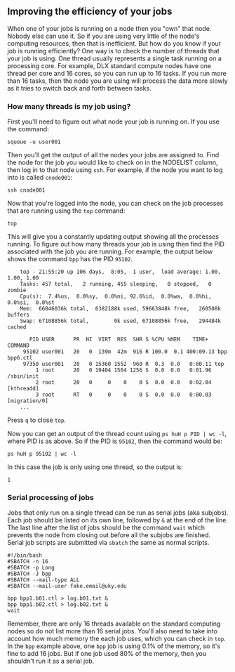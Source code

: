 ## Improving the efficiency of your jobs

When one of your jobs is running on a node then you "own" that node. Nobody else can use it. So if you are using very little of the node's computing resources, then that is inefficient. But how do you know if your job is running efficiently? One way is to check the number of threads that your job is using. One thread usually represents a single task running on a processing core. For example, DLX standard compute nodes have one thread per core and 16 cores, so you can run up to 16 tasks. If you run more than 16 tasks, then the node you are using will process the data more slowly as it tries to switch back and forth between tasks.

### How many threads is my job using?

First you'll need to figure out what node your job is running on. If you use the command:
```
squeue -u user001
```

Then you'll get the output of all the nodes your jobs are assigned to. Find the node for the job you would like to check on in the NODELIST column, then log in to that node using `ssh`. For example, if the node you want to log into is called `cnode001`:
```
ssh cnode001
```

Now that you're logged into the node, you can check on the job processes that are running using the `top` command:
```
top
```

This will give you a constantly updating output showing all the processes running. To figure out how many threads your job is using then find the PID associated with the job you are running. For example, the output below shows the command `bpp` has the PID `95102`.
```
	top - 21:55:20 up 106 days,  8:05,  1 user,  load average: 1.00, 1.00, 1.00
	Tasks: 457 total,   2 running, 455 sleeping,   0 stopped,   0 zombie
	Cpu(s):  7.4%us,  0.0%sy,  0.0%ni, 92.6%id,  0.0%wa,  0.0%hi,  0.0%si,  0.0%st
	Mem:  66046036k total,  6382188k used, 59663848k free,   260508k buffers
	Swap: 67108856k total,        0k used, 67108856k free,   294484k cached
	
	   PID USER      PR  NI  VIRT  RES  SHR S %CPU %MEM    TIME+  COMMAND                                                      
	 95102 user001   20   0  139m  42m  916 R 100.0  0.1 400:09.13 bpp bpp6.ctl                                                 
	 97358 user001   20   0 15360 1552  960 R  0.3  0.0   0:00.11 top                                                           
	     1 root      20   0 19404 1564 1256 S  0.0  0.0   0:01.96 /sbin/init                                                    
	     2 root      20   0     0    0    0 S  0.0  0.0   0:02.04 [kthreadd]                                                    
	     3 root      RT   0     0    0    0 S  0.0  0.0   0:00.03 [migration/0]  
	...
```
Press `q` to close `top`.

Now you can get an output of the thread count using `ps huH p PID | wc -l`, where PID is as above. So if the PID is `95102`, then the command would be:
```
ps huH p 95102 | wc -l
```

In this case the job is only using one thread, so the output is:
```
1
```

### Serial processing of jobs

Jobs that only run on a single thread can be run as serial jobs (aka subjobs). Each job should be listed on its own line, followed by `&` at the end of the line. The last line after the list of jobs should be the command `wait` which prevents the node from closing out before all the subjobs are finished. Serial job scripts are submitted via `sbatch` the same as normal scripts.
```
#!/bin/bash
#SBATCH -n 16
#SBATCH -p Long
#SBATCH -J bpp
#SBATCH --mail-type ALL
#SBATCH --mail-user fake.email@uky.edu
	
bpp bpp1.b01.ctl > log.b01.txt &
bpp bpp1.b02.ctl > log.b02.txt &
wait
```

Remember, there are only 16 threads available on the standard computing nodes so do not list more than 16 serial jobs. You'll also need to take into account how much memory the each job uses, which you can check in `top`. In the `bpp` example above, one `bpp` job is using 0.1% of the memory, so it's fine to add 16 jobs. But if one job used 80% of the memory, then you shouldn't run it as a serial job.
